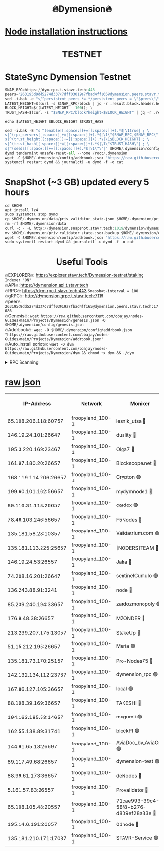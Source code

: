 <h1 align="center"> 🔥Dymension🔥</h1>

[Node installation instructions](https://github.com/obajay/nodes-Guides/tree/main/Projects/Dymension)
=

<h1 align="center"> TESTNET</h1>

# StateSync Dymension Testnet
```python
SNAP_RPC=https://dym.rpc.t.stavr.tech:443
peers="263195d9dd5274d337c7dff03019a7fbad4ff165@dymension.peers.stavr.tech:17086"
sed -i.bak -e "s/^persistent_peers *=.*/persistent_peers = \"$peers\"/" $HOME/.dymension/config/config.toml
LATEST_HEIGHT=$(curl -s $SNAP_RPC/block | jq -r .result.block.header.height); \
BLOCK_HEIGHT=$((LATEST_HEIGHT - 100)); \
TRUST_HASH=$(curl -s "$SNAP_RPC/block?height=$BLOCK_HEIGHT" | jq -r .result.block_id.hash)

echo $LATEST_HEIGHT $BLOCK_HEIGHT $TRUST_HASH

sed -i.bak -E "s|^(enable[[:space:]]+=[[:space:]]+).*$|\1true| ; \
s|^(rpc_servers[[:space:]]+=[[:space:]]+).*$|\1\"$SNAP_RPC,$SNAP_RPC\"| ; \
s|^(trust_height[[:space:]]+=[[:space:]]+).*$|\1$BLOCK_HEIGHT| ; \
s|^(trust_hash[[:space:]]+=[[:space:]]+).*$|\1\"$TRUST_HASH\"| ; \
s|^(seeds[[:space:]]+=[[:space:]]+).*$|\1\"\"|" $HOME/.dymension/config/config.toml
dymd tendermint unsafe-reset-all --home /root/.dymension
wget -O $HOME/.dymension/config/addrbook.json "https://raw.githubusercontent.com/obajay/nodes-Guides/main/Projects/Dymension/addrbook.json"
systemctl restart dymd && journalctl -u dymd -f -o cat

```
# SnapShot (~3 GB) updated every 5 hours
```python
cd $HOME
apt install lz4
sudo systemctl stop dymd
cp $HOME/.dymension/data/priv_validator_state.json $HOME/.dymension/priv_validator_state.json.backup
rm -rf $HOME/.dymension/data
curl -o - -L http://dymension.snapshot.stavr.tech:1019/dymension/dymension-snap.tar.lz4 | lz4 -c -d - | tar -x -C $HOME/.dymension --strip-components 2
mv $HOME/.dymension/priv_validator_state.json.backup $HOME/.dymension/data/priv_validator_state.json
wget -O $HOME/.dymension/config/addrbook.json "https://raw.githubusercontent.com/obajay/nodes-Guides/main/Projects/Dymension/addrbook.json"
sudo systemctl restart dymd && journalctl -u dymd -f -o cat
```

 <h1 align="center"> Useful Tools</h1>

🔥EXPLORER🔥:     https://explorer.stavr.tech/Dymension-testnet/staking        `Indexer "ON"` \
🔥API🔥:          https://dymension.api.t.stavr.tech \
🔥RPC🔥:          https://dym.rpc.t.stavr.tech:443                  `Snapshot-interval = 100` \
🔥gRPC🔥:         http://dymension.grpc.t.stavr.tech:7119 \
🔥peer🔥:         `263195d9dd5274d337c7dff03019a7fbad4ff165@dymension.peers.stavr.tech:17086` \
🔥Genesis🔥:     ```wget https://raw.githubusercontent.com/obajay/nodes-Guides/main/Projects/Dymension/genesis.json -O $HOME/.dymension/config/genesis.json``` \
🔥Addrbook🔥:    ```wget -O $HOME/.dymension/config/addrbook.json "https://raw.githubusercontent.com/obajay/nodes-Guides/main/Projects/Dymension/addrbook.json"``` \
🔥Auto_install script🔥: ```wget -O dym https://raw.githubusercontent.com/obajay/nodes-Guides/main/Projects/Dymension/dym && chmod +x dym && ./dym```

<details>
<summary>RPC Scanning</summary>

<h2 align="center"> We scan nodes in real time every 4 hours. And we provide the final result of RPC endpoints.
We cannot influence the operation of these nodes in any way. </h2>


```python
If Voting Power is higher than 0 --> then the Node is a validator of the network and may be subject to attack and be a potential threat to the chain.
```
```python
We marked such validators with a red symbol
```

</details>

[raw json](https://rpc-check.dymt.stavr.tech/dymt/rpc-dymt-result.json)
=


<table><tr><th>IP-Address</th><th>Network</th><th>Moniker</th><th>Latest Block Height</th><th>Earliest Block Height</th><th>Catching Up</th><th>Voting Power</th><th>Scan Time</th></tr><tr><td>65.108.206.118:60757</td><td>froopyland_100-1</td><td>lesnik_utsa 🔴</td><td>1567381</td><td>1</td><td>False</td><td>1</td><td>2023-12-05T18:39:51.302386532UTC</td></tr><tr><td>146.19.24.101:26647</td><td>froopyland_100-1</td><td>duality 🔴</td><td>1567384</td><td>1</td><td>False</td><td>1</td><td>2023-12-05T18:40:07.661740853UTC</td></tr><tr><td>195.3.220.169:23467</td><td>froopyland_100-1</td><td>Olga7 🔴</td><td>1567386</td><td>1</td><td>False</td><td>1</td><td>2023-12-05T18:40:22.331068282UTC</td></tr><tr><td>161.97.180.20:26657</td><td>froopyland_100-1</td><td>Blockscope.net 🔴</td><td>1567387</td><td>1</td><td>False</td><td>1</td><td>2023-12-05T18:40:27.266336672UTC</td></tr><tr><td>168.119.114.206:26657</td><td>froopyland_100-1</td><td>Crypton 🟢</td><td>1567387</td><td>1</td><td>False</td><td>0</td><td>2023-12-05T18:40:28.200131935UTC</td></tr><tr><td>199.60.101.162:56657</td><td>froopyland_100-1</td><td>mydymnode1 🔴</td><td>1567381</td><td>106001</td><td>False</td><td>1</td><td>2023-12-05T18:39:51.973514443UTC</td></tr><tr><td>89.116.31.118:26657</td><td>froopyland_100-1</td><td>cardex 🟢</td><td>1567383</td><td>293001</td><td>False</td><td>0</td><td>2023-12-05T18:40:00.470958469UTC</td></tr><tr><td>78.46.103.246:56657</td><td>froopyland_100-1</td><td>F5Nodes 🔴</td><td>1567380</td><td>407001</td><td>False</td><td>1</td><td>2023-12-05T18:39:47.246912738UTC</td></tr><tr><td>135.181.58.28:10357</td><td>froopyland_100-1</td><td>Validatrium.com 🟢</td><td>1567385</td><td>591001</td><td>False</td><td>0</td><td>2023-12-05T18:40:14.443540282UTC</td></tr><tr><td>135.181.113.225:25657</td><td>froopyland_100-1</td><td>[NODERS]TEAM 🔴</td><td>1567385</td><td>737456</td><td>False</td><td>1</td><td>2023-12-05T18:40:14.842550655UTC</td></tr><tr><td>146.19.24.53:26557</td><td>froopyland_100-1</td><td>Jaha 🔴</td><td>1567385</td><td>737456</td><td>False</td><td>1</td><td>2023-12-05T18:40:15.220710617UTC</td></tr><tr><td>74.208.16.201:26647</td><td>froopyland_100-1</td><td>sentinelCumulo 🟢</td><td>1567379</td><td>820001</td><td>False</td><td>0</td><td>2023-12-05T18:39:38.065417361UTC</td></tr><tr><td>136.243.88.91:3241</td><td>froopyland_100-1</td><td>node 🔴</td><td>1567385</td><td>922548</td><td>False</td><td>1</td><td>2023-12-05T18:40:15.506923143UTC</td></tr><tr><td>85.239.240.194:33657</td><td>froopyland_100-1</td><td>zardozmonopoly 🟢</td><td>1567388</td><td>935165</td><td>False</td><td>0</td><td>2023-12-05T18:40:35.764770436UTC</td></tr><tr><td>176.9.48.38:26657</td><td>froopyland_100-1</td><td>MZONDER 🔴</td><td>1567386</td><td>1006001</td><td>False</td><td>1</td><td>2023-12-05T18:40:21.983175177UTC</td></tr><tr><td>213.239.207.175:13057</td><td>froopyland_100-1</td><td>StakeUp 🔴</td><td>1567388</td><td>1150548</td><td>False</td><td>1</td><td>2023-12-05T18:40:30.929801134UTC</td></tr><tr><td>51.15.212.195:26657</td><td>froopyland_100-1</td><td>Meria 🟢</td><td>1567378</td><td>1238063</td><td>False</td><td>0</td><td>2023-12-05T18:39:34.521398564UTC</td></tr><tr><td>135.181.73.170:25157</td><td>froopyland_100-1</td><td>Pro-Nodes75 🔴</td><td>1567381</td><td>1267381</td><td>False</td><td>1</td><td>2023-12-05T18:39:48.883800032UTC</td></tr><tr><td>142.132.134.112:23787</td><td>froopyland_100-1</td><td>dymension_rpc 🟢</td><td>1567383</td><td>1267383</td><td>False</td><td>0</td><td>2023-12-05T18:40:04.845982552UTC</td></tr><tr><td>167.86.127.105:36657</td><td>froopyland_100-1</td><td>local 🟢</td><td>1567387</td><td>1318001</td><td>False</td><td>0</td><td>2023-12-05T18:40:24.756447106UTC</td></tr><tr><td>88.198.39.169:36657</td><td>froopyland_100-1</td><td>TAKESHI 🔴</td><td>1567379</td><td>1330001</td><td>False</td><td>1</td><td>2023-12-05T18:39:38.380834886UTC</td></tr><tr><td>194.163.185.53:14657</td><td>froopyland_100-1</td><td>megumii 🟢</td><td>1567381</td><td>1390788</td><td>False</td><td>0</td><td>2023-12-05T18:39:48.519055040UTC</td></tr><tr><td>162.55.138.89:31741</td><td>froopyland_100-1</td><td>blockPI 🟢</td><td>1567387</td><td>1435053</td><td>False</td><td>0</td><td>2023-12-05T18:40:27.557401413UTC</td></tr><tr><td>144.91.65.13:26697</td><td>froopyland_100-1</td><td>AviaDoc_by_AviaOne 🟢</td><td>1567292</td><td>1462001</td><td>False</td><td>0</td><td>2023-12-05T18:39:48.065045851UTC</td></tr><tr><td>89.117.49.68:26657</td><td>froopyland_100-1</td><td>dymension-test 🟢</td><td>1567387</td><td>1473622</td><td>False</td><td>0</td><td>2023-12-05T18:40:28.586546733UTC</td></tr><tr><td>88.99.61.173:36657</td><td>froopyland_100-1</td><td>deNodes 🔴</td><td>1567385</td><td>1501386</td><td>False</td><td>1</td><td>2023-12-05T18:40:14.074525437UTC</td></tr><tr><td>5.161.57.83:26557</td><td>froopyland_100-1</td><td>Provalidator 🔴</td><td>1567378</td><td>1503071</td><td>False</td><td>1</td><td>2023-12-05T18:39:35.185481740UTC</td></tr><tr><td>65.108.105.48:20557</td><td>froopyland_100-1</td><td>71cae993-39c4-58f8-b276-d809ef28a33e 🔴</td><td>1567384</td><td>1560001</td><td>False</td><td>1</td><td>2023-12-05T18:40:05.210561654UTC</td></tr><tr><td>195.14.6.191:26657</td><td>froopyland_100-1</td><td>01node 🔴</td><td>1567387</td><td>1561776</td><td>False</td><td>1</td><td>2023-12-05T18:40:27.926748272UTC</td></tr><tr><td>135.181.210.171:17087</td><td>froopyland_100-1</td><td>STAVR-Service 🟢</td><td>1567380</td><td>1563753</td><td>False</td><td>0</td><td>2023-12-05T18:39:42.849609096UTC</td></tr></table>
